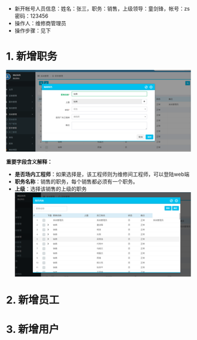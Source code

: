 > 
* 新开帐号人员信息：姓名：张三，职务：销售，上级领导：童剑锋，帐号：zs 密码：123456
* 操作人：维修商管理员
* 操作步骤：见下


# 1. 新增职务
![](/assets/未命名1526369945.png)

**重要字段含义解释：**
* **是否场内工程师**：如果选择是，该工程师则为维修间工程师，可以登陆web端
* **职务名称**：销售的职务，每个销售都必须有一个职务。
* **上级**：选择该销售的上级的职务
![](/assets/未命名1526371045.png)
# 2. 新增员工

# 3. 新增用户

